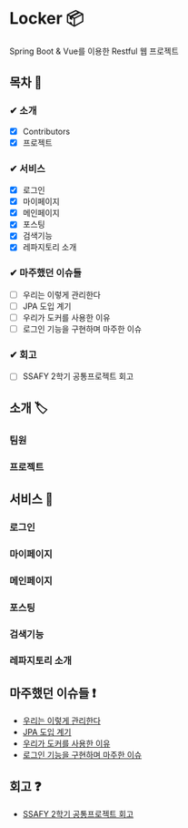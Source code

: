 # Locker 📦

Spring Boot & Vue를 이용한 Restful 웹 프로젝트


## 목차 📜

### ✔︎ 소개
  - [X] Contributors
  - [X] 프로젝트
### ✔︎ 서비스
  - [X] 로그인
  - [X] 마이페이지
  - [X] 메인페이지
  - [X] 포스팅
  - [X] 검색기능  
  - [X] 레파지토리 소개
### ✔︎ 마주했던 이슈들
  - [ ] 우리는 이렇게 관리한다
  - [ ] JPA 도입 계기
  - [ ] 우리가 도커를 사용한 이유
  - [ ] 로그인 기능을 구현하며 마주한 이슈
### ✔︎ 회고
  - [ ] SSAFY 2학기 공통프로젝트 회고



## 소개 🏷
### 팀원
### 프로젝트

## 서비스 🔑
### 로그인
### 마이페이지
### 메인페이지
### 포스팅
### 검색기능
### 레파지토리 소개

## 마주했던 이슈들 ❗️
- [우리는 이렇게 관리한다]()
- [JPA 도입 계기]()
- [우리가 도커를 사용한 이유]()
- [로그인 기능을 구현하며 마주한 이슈]()

## 회고 ❓
- [SSAFY 2학기 공통프로젝트 회고]()